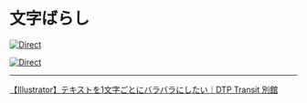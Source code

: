 # 文字ばらし

[![Direct](https://img.shields.io/badge/Direct%20Link-TextSplitterPro.jsx-ffcc00.svg)](https://github.com/swwwitch/illustrator-scripts/blob/master/jsx/TextSplitterPro.jsx)

[![Direct](https://img.shields.io/badge/Back%20to%20home-All%20scripts-cccccc.svg)](https://github.com/swwwitch/illustrator-scripts/blob/master/README.md)

---

[【Illustrator】テキストを1文字ごとにバラバラにしたい｜DTP Transit 別館](https://note.com/dtp_tranist/n/n26b329ff743e)
